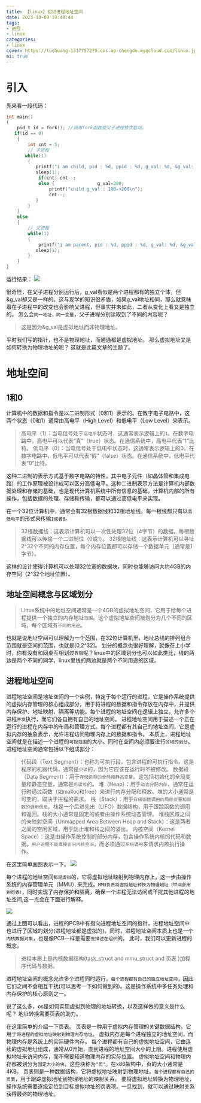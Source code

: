 ```yaml
---
title: 【linux】初识进程地址空间
date: 2023-10-09 19:48:44
tags:
- 进程
- linux
categories:
- linux
cover: https://tuchuang-1317757279.cos.ap-chengdu.myqcloud.com/linux.jpg
ai: true
---
```


# 引入

先来看一段代码：
```c
int main()
{
    pid_t id = fork(); //调用fork函数使父子进程依次启动。
   if(id == 0)
    {
        int cnt = 5;
        // 子进程
       while(1)
        {
           printf("i am child, pid : %d, ppid : %d, g_val: %d, &g_val: %p\n", getpid(), getppid(), g_val, &g_val);
           sleep(1);
            if(cnt) cnt--;
            else {                g_val=200;
                printf("child g_val : 100->200\n");
                cnt--;
           }
        }
    }
    else
    {
        // 父进程
        while(1)
        {
            printf("i am parent, pid : %d, ppid : %d, g_val: %d, &g_val: %p\n", getpid(), getppid(), g_val, &g_val);
           sleep(1);
        }
    }
}
```

运行结果：
<img src='https://tuchuang-1317757279.cos.ap-chengdu.myqcloud.com/%E8%BF%9B%E7%A8%8B%E5%9C%B0%E5%9D%80%E7%A9%BA%E9%97%B41.png'>

很奇怪，在父子进程分别运行后，g_val看似是两个进程都有的独立个体，但&g_val却又是一样的。这与现学的知识很矛盾，如果g_val地址相同，那么就意味着在子进程中的改变也会影响父进程，但事实并未如此，二者从变化上看又是独立的。
怎么会`同一地址，同一变量`，父子进程分别读取到了不同的内容呢？

>这是因为&g_val是虚拟地址而非物理地址。

平时我们写的指针，也不是物理地址，而通通都是虚拟地址。
那么虚拟地址又是如何转换为物理地址的呢？
这就是此篇文章的主题了。



# 地址空间

## 1和0
计算机中的数据和指令是以二进制形式（0和1）表示的。在数字电子电路中，这两个状态（0和1）通常由高电平（High Level）和低电平（Low Level）来表示。
>高电平（1）：当电信号处于`高电平`状态时，这通常表示逻辑上的`1`。在数字电路中，高电平可以代表“真”（true）状态。在通信系统中，高电平代表“1”比特。
低电平（0）：当电信号处于低电平状态时，这通常表示逻辑上的0。在数字电路中，低电平可以代表“假”（false）状态。在通信系统中，低电平代表“0”比特。

这种二进制的表示方式基于数字电路的特性，其中电子元件（如晶体管和集成电路）的工作原理被设计成可以区分高低电平。这种二进制表示方法是计算机内部数据处理和存储的基础，也是现代计算机系统中所有信息的基础。计算机内部的所有操作，包括数据的处理、存储和传输，都可以通过高低电平来实现。

在一个32位计算机中，通常会有32根数据线和32根地址线。每一根线都只有以`高低电平`的形式来传输`1或者0`。

>32根数据线：这表示计算机可以一次性处理32位（4字节）的数据。每根数据线可以传输一个二进制位（0或1）。
32根地址线：这表示计算机可以寻址2^32个不同的内存位置，每个内存位置都可以存储一个数据单元（通常是1字节）。

这样的设计使得计算机可以处理32位宽的数据块，同时也能够访问大约4GB的内存空间（2^32个地址位置）。

## 地址空间概念与区域划分

>Linux系统中的地址空间通常是一个4GB的虚拟地址空间，它用于给每个进程提供一个独立的内存地址`范围`。这个虚拟地址空间被划分为几个不同的区域，每个区域有`不同的用途`。

也就是说地址空间可以理解为一个范围，在32位计算机里，地址总线的排列组合范围就是空间的范围，也就是[0,2^32]。
划分的概念也很好理解，就像在上小学时，你有没有和同桌互相划过`界限`呢？linux中的区域划分也可以如此类比，线的两边是两个不同的同学，linux里线的两边就是两个不同用途的区域。



## 进程地址空间
进程地址空间是地址空间的一个实例，特定于每个运行的进程。它是操作系统提供的虚拟内存管理的核心组成部分，用于将进程的数据和指令存放在内存中，并提供内存保护、地址映射、隔离等功能。每个进程的地址空间在逻辑上独立，允许多个进程`并发`执行，而它们各自拥有自己的地址空间。
进程地址空间用于描述一个正在运行的进程在内存中的布局和管理方式。每个进程都有其自己的地址空间，它是虚拟内存的抽象表示，允许进程访问物理内存上的数据和指令。
本质上，进程地址空间就是在描述一个进程的`可视范围`的大小。同时在空间内必须要进行`区域的划分`。
进程地址空间通常包括以下组成部分：
>代码段（Text Segment）：也称为可执行段，包含进程的可执行指令。这是程序的机器代码，通常是`只读`的，因为它应该在运行时不被修改。
数据段（Data Segment）：用于`存储进程的全局和静态变量`。这包括初始化的全局变量和静态变量，通常是`可读写`的。
堆（Heap）：用于`动态分配内存`，通常在运行时通过函数（如malloc和free）来进行内存分配和释放。堆的大小通常是可变的，取决于进程的需求。
栈（Stack）：用于`存储函数调用的局部变量和函数的调用信息`。栈是一个后进先出（LIFO）数据结构，用于跟踪函数的调用和返回。栈的大小通常是固定的或者由操作系统动态管理。
堆栈区域之间的未映射空间（Unmapped Area Between Heap and Stack）：这是两者之间的空闲区域，用于防止堆和栈之间的溢出。
内核空间（Kernel Space）：这是由操作系统控制的部分内存，包含操作系统内核的代码和数据。`用户进程不能直接访问内核空间`，而必须通过`系统调用`来请求内核执行操作。

在这里简单画图表示一下。
<img src='https://tuchuang-1317757279.cos.ap-chengdu.myqcloud.com/%E8%BF%9B%E7%A8%8B%E5%9C%B0%E5%9D%80%E7%A9%BA%E9%97%B43.png'>

每个进程的地址空间`都是虚拟`的，它将虚拟地址映射到物理内存上，这一步由操作系统的内存管理单元（MMU）来完成。`MMU负责将虚拟地址转换为物理地址（中间会用到页表）`，同时实现了内存保护和隔离，确保一个进程无法访问或干扰其他进程的地址空间,这一点会在下面进行解释。

<img src='https://tuchuang-1317757279.cos.ap-chengdu.myqcloud.com/%E8%BF%9B%E7%A8%8B%E5%9C%B0%E5%9D%80%E7%A9%BA%E9%97%B42.png'>

通过上图可以看出，进程的PCB中有指向进程地址空间的指针，进程地址空间中也进行了区域的划分(进程地址都是虚拟的)。同时，进程地址空间本质上也是一个`内核数据对象`，也是像PCB一样是需要`先描述在组织`的。
此时，我们可以更新进程的概念。

>进程本质上是内核数据结构(task_struct and mmu_struct and 页表 )加程序代码与数据。

进程地址空间的概念允许多个进程同时运行，`每个进程都有自己的独立地址空间`，因此它们之间不会相互干扰(可以思考一下如何做到的)。这是操作系统中多任务处理和内存保护的核心原则之一。

说了这么多，os是如何实现虚拟到物理的地址转换，以及这样做的意义是什么呢？
地址转换需要页表的助力。

在这里简单的介绍一下页表。
页表是一种用于虚拟内存管理的关键数据结构，它用于`将进程的虚拟地址映射到物理内存地址`。
虚拟内存是每个进程独立的地址空间，而物理内存是系统上的实际硬件内存。
每个进程都有自己的虚拟地址空间，它由连续的虚拟地址组成，通常从0开始，直到进程的地址空间大小的上限。进程使用虚拟地址来访问内存，而不需要知道物理内存的实际位置。
虚拟地址空间和物理内存都被划分为`固定大小的块`，这些块称为`"页"`。在x86架构中，页的大小通常是4KB。
页表则是一种数据结构，它将虚拟地址映射到物理地址。`每个进程都有自己的页表`，用于跟踪虚拟地址到物理地址的映射关系。
要将虚拟地址转换为物理地址，操作系统需要逐级定位到目标虚拟地址的页表项。一旦找到，就可以通过映射关系获得最终的物理地址。

